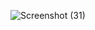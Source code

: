 ![Screenshot (31)](https://github.com/user-attachments/assets/fe4bad45-ea00-4846-b98c-4e11a242358a)
